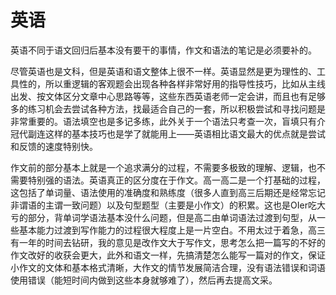 # 英语
英语不同于语文回归后基本没有要干的事情，作文和语法的笔记是必须要补的。

尽管英语也是文科，但是英语和语文整体上很不一样。英语显然是更为理性的、工具性的，所以重逻辑的客观题会出现各种各样非常好用的指导性技巧，比如从主线出发、按文体区分文章中心思路等等，这些东西英语老师一定会讲，而且也有足够多的练习机会去尝试各种方法，找最适合自己的一套，所以积极尝试和寻找问题是非常重要的。语法填空也是多记多练，此外关于一个语法只考查一次，盲填只有介冠代副连这样的基本技巧也是学了就能用上——英语相比语文最大的优点就是尝试和反馈的速度特别快。

作文前的部分基本上就是一个追求满分的过程，不需要多极致的理解、逻辑，也不需要特别强的语法。英语真正的区分度在于作文。高一高二是一个打基础的过程，这包括了单词量、语法使用的准确度和熟练度（很多人直到高三后期还是经常忘记非谓语的主谓一致问题）以及句型题型（主要是小作文）的积累。这也是OIer吃大亏的部分，背单词学语法基本没什么问题，但是高二由单词语法过渡到句型，从一些基本能力过渡到写作能力的过程很大程度上是一片空白。不用太过于着急，高三有一年的时间去钻研，我的意见是改作文大于写作文，思考怎么把一篇写的不好的作文改好的收获会更大，此外和语文一样，先搞清楚怎么能写一篇对的作文，保证小作文的文体和基本格式清晰，大作文的情节发展简洁合理，没有语法错误和词语使用错误（能短时间内做到这些本身就够难了），然后再去提高文采。
